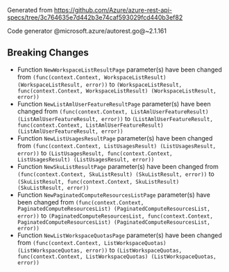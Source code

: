 Generated from https://github.com/Azure/azure-rest-api-specs/tree/3c764635e7d442b3e74caf593029fcd440b3ef82

Code generator @microsoft.azure/autorest.go@~2.1.161

## Breaking Changes

- Function `NewWorkspaceListResultPage` parameter(s) have been changed from `(func(context.Context, WorkspaceListResult) (WorkspaceListResult, error))` to `(WorkspaceListResult, func(context.Context, WorkspaceListResult) (WorkspaceListResult, error))`
- Function `NewListAmlUserFeatureResultPage` parameter(s) have been changed from `(func(context.Context, ListAmlUserFeatureResult) (ListAmlUserFeatureResult, error))` to `(ListAmlUserFeatureResult, func(context.Context, ListAmlUserFeatureResult) (ListAmlUserFeatureResult, error))`
- Function `NewListUsagesResultPage` parameter(s) have been changed from `(func(context.Context, ListUsagesResult) (ListUsagesResult, error))` to `(ListUsagesResult, func(context.Context, ListUsagesResult) (ListUsagesResult, error))`
- Function `NewSkuListResultPage` parameter(s) have been changed from `(func(context.Context, SkuListResult) (SkuListResult, error))` to `(SkuListResult, func(context.Context, SkuListResult) (SkuListResult, error))`
- Function `NewPaginatedComputeResourcesListPage` parameter(s) have been changed from `(func(context.Context, PaginatedComputeResourcesList) (PaginatedComputeResourcesList, error))` to `(PaginatedComputeResourcesList, func(context.Context, PaginatedComputeResourcesList) (PaginatedComputeResourcesList, error))`
- Function `NewListWorkspaceQuotasPage` parameter(s) have been changed from `(func(context.Context, ListWorkspaceQuotas) (ListWorkspaceQuotas, error))` to `(ListWorkspaceQuotas, func(context.Context, ListWorkspaceQuotas) (ListWorkspaceQuotas, error))`
